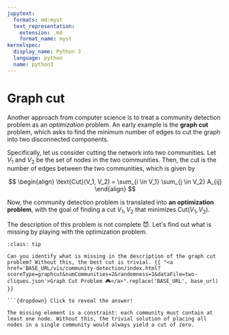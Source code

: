 ```yaml
---
jupytext:
  formats: md:myst
  text_representation:
    extension: .md
    format_name: myst
kernelspec:
  display_name: Python 3
  language: python
  name: python3
---
```


# Graph cut

Another approach from computer science is to treat a community detection problem as an *optimization* problem.
An early example is the **graph cut** problem, which asks to find the minimum number of edges to cut the graph into two disconnected components.

Specifically, let us consider cutting the network into two communities. Let $V_1$ and $V_2$ be the set of nodes in the two communities.
Then, the cut is the number of edges between the two communities, which is given by

$$
\begin{align}
\text{Cut}(V_1, V_2) = \sum_{i \in V_1} \sum_{j \in V_2} A_{ij}
\end{align}
$$

Now, the community detection problem is translated into **an optimization problem**, with the goal of finding a cut $V_1, V_2$ that minimizes $\text{Cut}(V_1, V_2)$.

The description of this problem is not complete 😈. Let's find out what is missing by playing with the optimization problem.

```{admonition} Exercise
:class: tip

Can you identify what is missing in the description of the graph cut problem? Without this, the best cut is trivial. {{ "<a href='BASE_URL/vis/community-detection/index.html?scoreType=graphcut&numCommunities=2&randomness=1&dataFile=two-cliques.json'>Graph Cut Problem 🎮</a>".replace('BASE_URL', base_url) }}

```{dropdown} Click to reveal the answer!

The missing element is a constraint: each community must contain at least one node. Without this, the trivial solution of placing all nodes in a single community would always yield a cut of zero.
```